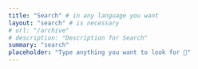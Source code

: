 ```yaml
---
title: "Search" # in any language you want
layout: "search" # is necessary
# url: "/archive"
# description: "Description for Search"
summary: "search"
placeholder: "Type anything you want to look for 👀"
---
```

